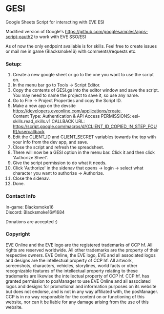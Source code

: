 # GESI
Google Sheets Script for interacting with EVE ESI

Modified version of Google's https://github.com/googlesamples/apps-script-oauth2 to work with EVE SSO/ESI

As of now the only endpoint avaliable is for skills.  Feel free to create issues or mail me in game (Blacksmoke16) with comments/requests etc.

### Setup:
   1. Create a new google sheet or go to the one you want to use the script on.
   2. In the menu bar go to Tools -> Script Editor.
   3. Copy the contents of GESI.gs into the editor window and save the script. You may need to name the project to save it, so use any name.
   4. Go to File -> Project Properties and copy the Script ID.
   4. Make a new app on the devsite https://developers.eveonline.com/applications/create.  
        Content Type:  Authentication & API Access
        PERMISSIONS:   esi-skills.read_skills.v1
        CALLBACK URL:  https://script.google.com/macros/d/{CLIENT_ID_COPIED_IN_STEP_FOUR}/usercallback
   5. Edit the CLIENT_ID and CLIENT_SECRET variables towards the top with your info from the dev app, and save.
   6. Close the script and refresh the spreadsheet.
   7. There will now be a GESI option in the menu bar.  Click it and then click 'Authorize Sheet'.
   8. Give the script permission to do what it needs.
   9. Click 'Authorize' in the sidenav that opens -> login -> select what character you want to authorize -> Authorize.
   10. Close the sidenav.
   11. Done.

     
### Contact Info
In-game:  Blacksmoke16  
Discord:  Blacksmoke16#1684

Donations are accepted :)
  
### Copyright
 EVE Online and the EVE logo are the registered trademarks of CCP hf. All rights are reserved worldwide. All other 
 trademarks are the property of their respective owners. EVE Online, the EVE logo, EVE and all associated logos and designs are the intellectual property of CCP hf. All artwork, screenshots, characters, vehicles, storylines, world facts or other recognizable features of the intellectual property relating to these trademarks are likewise the intellectual property of CCP hf.    CCP hf. has granted permission to posManager to use EVE Online and all associated logos and designs for promotional and information purposes on its website but does not endorse, and is not in any way affiliated with, the posManager. CCP is in no way responsible for the content on or functioning of this website, nor can it be liable for any damage arising from the use of this website.
